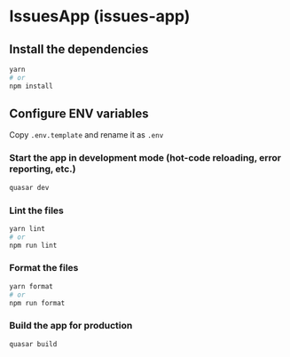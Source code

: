 # IssuesApp (issues-app)

## Install the dependencies
```bash
yarn
# or
npm install
```

## Configure ENV variables
Copy ```.env.template``` and rename it as ```.env```


### Start the app in development mode (hot-code reloading, error reporting, etc.)
```bash
quasar dev
```


### Lint the files
```bash
yarn lint
# or
npm run lint
```


### Format the files
```bash
yarn format
# or
npm run format
```



### Build the app for production
```bash
quasar build
```
